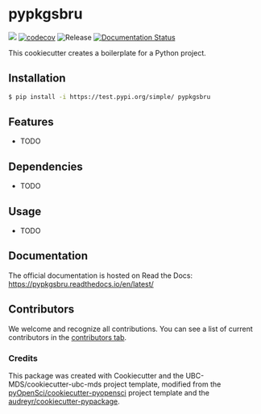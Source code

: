 # pypkgsbru 

![](https://github.com/bruhatm/pypkgsbru/workflows/build/badge.svg) [![codecov](https://codecov.io/gh/bruhatm/pypkgsbru/branch/main/graph/badge.svg)](https://codecov.io/gh/bruhatm/pypkgsbru) ![Release](https://github.com/bruhatm/pypkgsbru/workflows/Release/badge.svg) [![Documentation Status](https://readthedocs.org/projects/pypkgsbru/badge/?version=latest)](https://pypkgsbru.readthedocs.io/en/latest/?badge=latest)

This cookiecutter creates a boilerplate for a Python project.

## Installation

```bash
$ pip install -i https://test.pypi.org/simple/ pypkgsbru
```

## Features

- TODO

## Dependencies

- TODO

## Usage

- TODO

## Documentation

The official documentation is hosted on Read the Docs: https://pypkgsbru.readthedocs.io/en/latest/

## Contributors

We welcome and recognize all contributions. You can see a list of current contributors in the [contributors tab](https://github.com/bruhatm/pypkgsbru/graphs/contributors).

### Credits

This package was created with Cookiecutter and the UBC-MDS/cookiecutter-ubc-mds project template, modified from the [pyOpenSci/cookiecutter-pyopensci](https://github.com/pyOpenSci/cookiecutter-pyopensci) project template and the [audreyr/cookiecutter-pypackage](https://github.com/audreyr/cookiecutter-pypackage).
